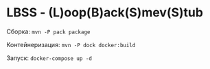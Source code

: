 # LBSS - (L)oop(B)ack(S)mev(S)tub

Сборка:
``mvn -P pack package``

Контейнеризация:
``mvn -P dock docker:build``

Запуск:
``docker-compose up -d``

